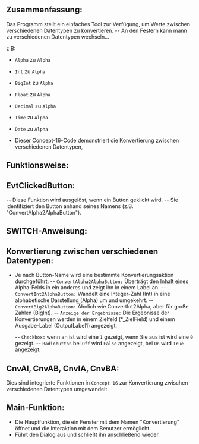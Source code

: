 ## Zusammenfassung:

Das Programm stellt ein einfaches Tool zur Verfügung, um Werte zwischen verschiedenen Datentypen zu konvertieren.
-- An den Festern kann mann zu verschiedenen Datentypen wechseln...

z.B:

- `Alpha` zu `Alpha`
- `Int` zu `Alpha`
- `BigInt` zu `Alpha`
- `Float` zu `Alpha`
- `Decimal` zu `Alpha`
- `Time` zu `Alpha`
- `Date` zu `Alpha`

- Dieser Concept-16-Code demonstriert die Konvertierung zwischen verschiedenen Datentypen,

## Funktionsweise:

## EvtClickedButton:

-- Diese Funktion wird ausgelöst, wenn ein Button geklickt wird.
-- Sie identifiziert den Button anhand seines Namens (z.B. "ConvertAlpha2AlphaButton").

## SWITCH-Anweisung:

## Konvertierung zwischen verschiedenen Datentypen:

- Je nach Button-Name wird eine bestimmte Konvertierungsaktion durchgeführt:
  -- `ConvertAlpha2AlphaButton:` Überträgt den Inhalt eines Alpha-Felds in ein anderes und zeigt ihn in einem Label an.
  -- `ConvertInt2AlphaButton:` Wandelt eine Integer-Zahl (Int) in eine alphabetische Darstellung (Alpha) um und umgekehrt.
  -- `ConvertBig2AlphaButton:` Ähnlich wie ConvertInt2Alpha, aber für große Zahlen (BigInt).
  -- `Anzeige der Ergebnisse:` Die Ergebnisse der Konvertierungen werden in einem Zielfeld (\*\_ZielField) und einem Ausgabe-Label (OutputLabel1) angezeigt.

  -- `Checkbox:` wenn an ist wird eine `1` gezeigt, wenn Sie aus ist wird eine `0` gezeigt.
  -- `Radiobutton` bei `Off` wird `False` angezeigt, bei `On` wird `True` angezeigt.

## CnvAI, CnvAB, CnvIA, CnvBA:

Dies sind integrierte Funktionen in `Concept 16` zur Konvertierung zwischen verschiedenen Datentypen umgewandelt.

## Main-Funktion:

- Die Hauptfunktion, die ein Fenster mit dem Namen "Konvertierung" öffnet und die Interaktion mit dem Benutzer ermöglicht.
- Führt den Dialog aus und schließt ihn anschließend wieder.
